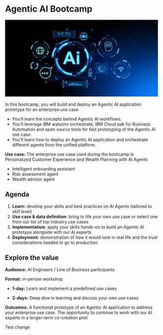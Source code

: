 # Agentic AI Bootcamp


![Agentic Bootcamp](images/leadspace_article.jpeg)

In this bootcamp, you will build and deploy an Agentic AI application prototype for an enterprise use case.

* You'll learn the concepts behind Agentic AI workflows.
* You'll leverage IBM watsonx orchestrate, IBM Cloud pak for Business Automation and open source tools for fast prototyping of the Agentic AI use case.
* You'll learn how to deploy an Agentic AI application and orchestrate different agents from the unified platform.

 **Use case:** 
 The enterprise use case used during the bootcamp is Personalized Customer Experience and Wealth Planning with AI Agents

* Intelligent onboarding assistant
* Risk assessment agent
* Wealth advisor agent


## Agenda

1. **Learn:** develop your skills and best practices on AI Agents (tailored to skill level)
1. **Use case & data definition:** bring to life your own use case or select one from our list of top industry use cases
1. **Implementation:** apply your skills hands-on to build an Agentic AI prototype alongside with our AI experts
1. **Deployment:** demonstration of how it would look in real life and the trust considerations needed to go to production

## Explore the value

**Audience:** AI Engineers / Line of Business participants

**Format:** in-person workshop

- **1-day:** Learn and implement a predefined use cases

- **2-days:** Deep dive in learning and discuss your own use cases

**Outcomes:** A functional prototype of an Agentic AI application to address your enterprise use case. 
The opportunity to continue to work with our AI experts in a longer-term co-creation pilot

Test change
